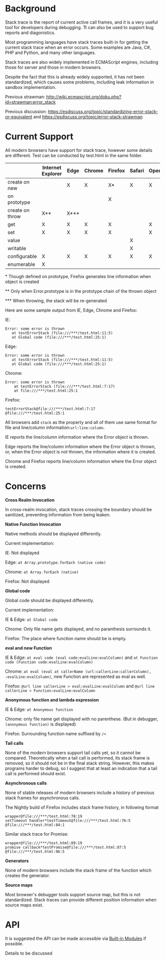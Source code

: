 # Background

Stack trace is the report of current active call frames, and it is a 
very useful tool for developers during debugging. Tt can also be used
to support bug reports and diagonistics.

Most programming languages have stack traces built-in for getting the
current stack trace when an error occurs. Some examples are Java, C#,
PHP and Python, and many other languages.

Stack traces are also widely implemented in ECMAScript engines,
including those for server and those in modern browsers.

Despite the fact that this is already widely supported, it has not
been standardized, which causes some problems, including leak
information in sandbox implementation. 

Previous strawman: http://wiki.ecmascript.org/doku.php?id=strawman:error_stack

Previous discussion: https://esdiscuss.org/topic/standardizing-error-stack-or-equivalent and https://esdiscuss.org/topic/error-stack-strawman

# Current Support

All modern browsers have support for stack trace, however some details are different. Test can be conducted by test.html in the same folder.

|                 | Internet Explorer | Edge | Chrome | Firefox | Safari | Opera |
|-----------------|-------------------|------|--------|---------|--------|-------|
| create on new   |                   | X    | X      | X*      | X      | X     |
| on prototype    |                   |      |        | X       |        |       |
| create on throw | X**               | X*** |        |         |        |       |
| get             | X                 | X    | X      | X       |        | X     |
| set             | X                 | X    | X      | X       |        | X     |
| value           |                   |      |        |         | X      |       |
| writable        |                   |      |        |         | X      |       |
| configurable    | X                 | X    | X      | X       | X      | X     |
| enumerable      | X                 |      |        |         |        |       |

\* Though defined on prototype, Firefox generates line information when object is created

** Only when Error.prototype is in the prototype chain of the thrown object

*** When throwing, the stack will be re-generated


Here are some sample output from IE, Edge, Chrome and Firefox:

IE:
```
Error: some error is thrown
   at testErrorStack (file:///***/test.html:11:5)
   at Global code (file:///***/test.html:25:1)
```

Edge:
```
Error: some error is thrown
   at testErrorStack (file:///***/test.html:11:5)
   at Global code (file:///***/test.html:25:1)
```

Chrome:
```
Error: some error is thrown
    at testErrorStack (file:///***/test.html:7:17)
    at file:///***/test.html:25:1
```

Firefox:
```
testErrorStack@file:///***/test.html:7:17
@file:///***/test.html:25:1
```

All browsers add `stack` as the property and all of them use
same format for file and line/column information:`url:line:column`.

IE reports the line/column information where the Error object is thrown.

Edge reports the line/column information where the Error object is
thrown, or, when the Error object is not thrown, the information where
it is created.

Chrome and Firefox reports line/column information where the Error object
is created.

# Concerns

**Cross Realm Invocation**

In cross-realm invocation, stack traces crossing the boundary should be
sanitized, preventing information from being leaken.

**Native Function Invocation**

Native methods should be displayed differently.

Current implementation:

IE: Not displayed

Edge: `at Array.prototype.forEach (native code)`

Chrome: `at Array.forEach (native)`

Firefox: Not displayed

**Global code**

Global code should be displayed differently.

Current implementation:

IE & Edge: `at Global code`

Chrome: Only file name gets displayed, and no paranthesis surrounds it.

Firefox: The place where function name should be is empty.

**eval and new Function**

IE & Edge: `at eval code (eval code:evalLine:evalColumn)` and `at Function code (Function code:evalLine:evalColumn)`

Chrome: `at eval (eval at callerName (url:callerLine:callerColumn), :evalLine:evalColumn)`, new Function are represented as eval as well.

Firefox: `@url line callerLine > eval:evalLine:evalColumn` and `@url line callerLine > Function:evalLine:evalColumn`

**Anonymous function and lambda expression**

IE & Edge: `at Anonymous function`

Chrome: only file name get displayed with no parenthese. (But in debugger, `(anonymous function)` is displayed)

Firefox: Surrounding function name suffixed by `/<`

**Tail calls**

None of the modern browsers support tail calls yet, so it cannot be compared.
Theoretically when a tail call is performed, its stack frame is removed,
so it should not be in the final stack string. However, this makes programs
harder to debug, so I suggest that at least an indication that a tail call is
performed should exist.

**Asynchronous calls**

None of stable releases of modern browsers include a history of previous stack frames for asynchronous calls.

The Nightly build of Firefox includes stack frame history, in following format
```
wrapper@file:///***/test.html:78:19
setTimeout handler*testTimeout@file:///***/test.html:76:5
@file:///***/test.html:84:1
```
Similar stack trace for Promise:
```
wrapper@file:///***/test.html:89:19
promise callback*testPromise@file:///***/test.html:87:5
@file:///***/test.html:96:5
```

**Generators**

None of modern browsers include the stack frame of the function which creates the generator.

**Source maps**

Most browser's debugger tools support source map, but this is not standardized. Stack traces can provide
different position information when source maps exist.

# API

It is suggested the API can be made accessible via [Built-in Modules](https://github.com/tc39/ecma262/issues/395) if possible.

Details to be discussed


